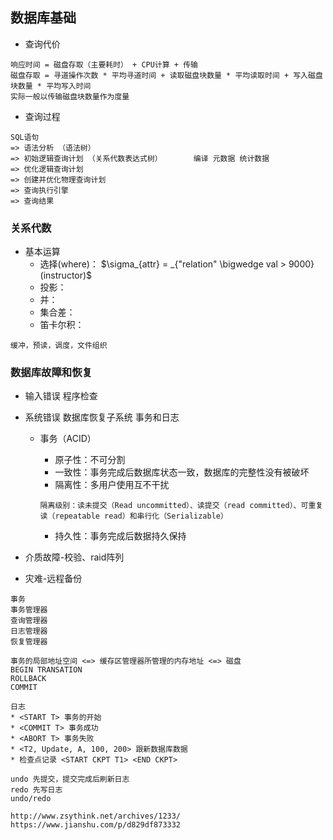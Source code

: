 ## 数据库基础



- 查询代价

```
响应时间 = 磁盘存取（主要耗时） + CPU计算 + 传输
磁盘存取 = 寻道操作次数 * 平均寻道时间 + 读取磁盘块数量 * 平均读取时间 + 写入磁盘块数量 * 平均写入时间
实际一般以传输磁盘块数量作为度量
```



- 查询过程

```
SQL语句 
=> 语法分析 （语法树）
=> 初始逻辑查询计划 （关系代数表达式树）		 编译 元数据 统计数据
=> 优化逻辑查询计划 
=> 创建并优化物理查询计划 
=> 查询执行引擎 
=> 查询结果

```

### 关系代数

- 基本运算
    - 选择(where)： $\sigma_{attr} = _{"relation" \bigwedge val > 9000} (instructor)$
    - 投影：
    - 并：
    - 集合差：
    - 笛卡尔积：



```
缓冲，预读，调度，文件组织
```

### 数据库故障和恢复

- 输入错误 程序检查

- 系统错误 数据库恢复子系统 事务和日志

  - 事务（ACID）

    - 原子性：不可分割
    - 一致性：事务完成后数据库状态一致，数据库的完整性没有被破坏
    - 隔离性：多用户使用互不干扰 

    ```
    隔离级别：读未提交（Read uncommitted）、读提交（read committed）、可重复读（repeatable read）和串行化（Serializable）
    ```

    

    - 持久性：事务完成后数据持久保持

- 介质故障-校验、raid阵列

- 灾难-远程备份

```
事务
事务管理器
查询管理器
日志管理器
恢复管理器

事务的局部地址空间 <=> 缓存区管理器所管理的内存地址 <=> 磁盘
BEGIN TRANSATION
ROLLBACK
COMMIT
```

```
日志
* <START T> 事务的开始
* <COMMIT T> 事务成功
* <ABORT T> 事务失败
* <T2, Update, A, 100, 200> 跟新数据库数据
* 检查点记录 <START CKPT T1> <END CKPT>

undo 先提交，提交完成后刷新日志
redo 先写日志
undo/redo

```

```
http://www.zsythink.net/archives/1233/
https://www.jianshu.com/p/d829df873332
```

